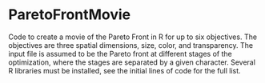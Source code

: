 # ParetoFrontMovie
Code to create a movie of the Pareto Front in R for up to six objectives. The objectives are three spatial dimensions, size, color, and transparency. The input file is assumed to be the Pareto front at different stages of the optimization, where the stages are separated by a given character. Several R libraries must be installed, see the initial lines of code for the full list.
